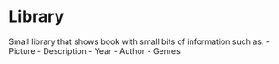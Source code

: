 # Library
Small library that shows book with small bits of information such as:
    - Picture
    - Description
    - Year
    - Author
    - Genres
